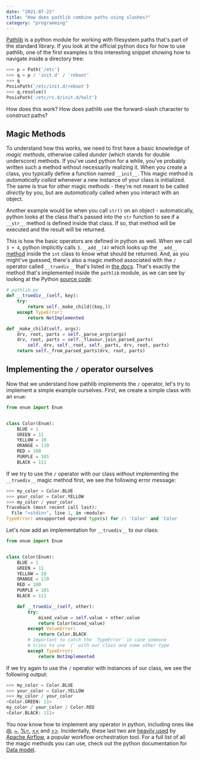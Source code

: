 ```yaml
---
date: "2021-07-23"
title: "How does pathlib combine paths using slashes?"
category: "programming"
---
```


[Pathlib](https://docs.python.org/3/library/pathlib.html) is a python module for working with filesystem paths that's part of the standard library. If you look at the official python docs for how to use pathlib, one of the first examples is this interesting snippet showing how to navigate inside a directory tree:

```python
>>> p = Path('/etc')
>>> q = p / 'init.d' / 'reboot'
>>> q
PosixPath('/etc/init.d/reboot')
>>> q.resolve()
PosixPath('/etc/rc.d/init.d/halt')
```

How does this work? How does pathlib use the forward-slash character to construct paths?

## Magic Methods

To understand how this works, we need to first have a basic knowledge of _magic methods_, otherwise called _dunder_ (which stands for double underscore) methods. If you've used python for a while, you've probably written such a method without necessarily realizing it. When you create a class, you typically define a function named `__init__`. This magic method is _automatically called_ whenever a new instance of your class is initialized. The same is true for other magic methods - they're not meant to be called _directly_ by you, but are _automatically_ called when you interact with an object.

Another example would be when you call `str()` on an object - automatically, python looks at the class that's passed into the `str` function to see if a `__str__` method is defined inside that class. If so, that method will be executed and the result will be returned.

This is how the basic operators are defined in python as well. When we call `3 + 4`, python implicitly calls `3.__add__(4)` which looks up the `__add__` [method](https://docs.python.org/3/reference/datamodel.html#object.__add__) inside the `int` class to know what should be returned. And, as you might've guessed, there's also a magic method associated with the `/` operator called `__truediv__` that's listed in [the docs](https://docs.python.org/3/reference/datamodel.html#object.__truediv__). That's exactly the method that's implemented inside the `pathlib` module, as we can see by looking at the Python [source code](https://github.com/python/cpython/blob/7d25254cf0763b62f4c4a3019e56385cab597b9f/Lib/pathlib.py#L841-L845):

```python
# pathlib.py
def __truediv__(self, key):
    try:
        return self._make_child((key,))
    except TypeError:
        return NotImplemented

def _make_child(self, args):
    drv, root, parts = self._parse_args(args)
    drv, root, parts = self._flavour.join_parsed_parts(
        self._drv, self._root, self._parts, drv, root, parts)
    return self._from_parsed_parts(drv, root, parts)
```

## Implementing the `/` operator ourselves

Now that we understand how pathlib implements the `/` operator, let's try to implement a simple example ourselves. First, we create a simple class with an `enum`:

```python
from enum import Enum


class Color(Enum):
    BLUE = 1
    GREEN = 11
    YELLOW = 10
    ORANGE = 110
    RED = 100
    PURPLE = 101
    BLACK = 111
```

If we try to use the `/` operator with our class _without_ implementing the `__truediv__` magic method first, we see the following error message:

```python
>>> my_color = Color.BLUE
>>> your_color = Color.YELLOW
>>> my_color / your_color
Traceback (most recent call last):
  File "<stdin>", line 1, in <module>
TypeError: unsupported operand type(s) for /: 'Color' and 'Color
```

Let's now add an implementation for `__truediv__` to our class:

```python
from enum import Enum


class Color(Enum):
    BLUE = 1
    GREEN = 11
    YELLOW = 10
    ORANGE = 110
    RED = 100
    PURPLE = 101
    BLACK = 111

    def __truediv__(self, other):
        try:
            mixed_value = self.value + other.value
            return Color(mixed_value)
        except ValueError:
            return Color.BLACK
        # Important to catch the `TypeError` in case someone
        # tries to use `/` with our class and some other type
        except TypeError:
            return NotImplemented
```

If we try again to use the `/` operator with instances of our class, we see the following output:

```python
>>> my_color = Color.BLUE
>>> your_color = Color.YELLOW
>>> my_color / your_color
<Color.GREEN: 11>
my_color / your_color / Color.RED
<Color.BLACK: 111>
```

You now know how to implement any operator in python, including ones like [@](https://docs.python.org/3/reference/datamodel.html#object.__matmul__), [~](https://docs.python.org/3/reference/datamodel.html#object.__invert__), [%=](https://docs.python.org/3/reference/datamodel.html#object.__imod__), <a href="https://docs.python.org/3/reference/datamodel.html#object.__lshift__"><<</a> and <a href="https://docs.python.org/3/reference/datamodel.html#object.__rshift__">>></a>. Incidentally, these last two are [heavily used](https://github.com/apache/airflow/blob/8505d2f0a4524313e3eff7a4f16b9a9439c7a79f/airflow/models/taskmixin.py#L57-L75) by [Apache Airflow](https://airflow.apache.org/), a popular workflow orchestration tool. For a full list of all the magic methods you can use, check out the python documentation for [Data model](https://docs.python.org/3/reference/datamodel.html).
